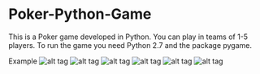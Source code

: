 # Poker-Python-Game


This is a Poker game developed in Python. You can play in teams of 1-5 players. To run the game you need Python 2.7 and the package pygame.


Example
![alt tag](https://github.com/danydenio/Poker-Python-Game/blob/master/example.png)
![alt tag](https://github.com/danydenio/Poker-Python-Game/blob/master/example2.png)
![alt tag](https://github.com/danydenio/Poker-Python-Game/blob/master/example3.png)
![alt tag](https://github.com/danydenio/Poker-Python-Game/blob/master/example4.png)
![alt tag](https://github.com/danydenio/Poker-Python-Game/blob/master/example5.png)
![alt tag](https://github.com/danydenio/Poker-Python-Game/blob/master/example6.png)
